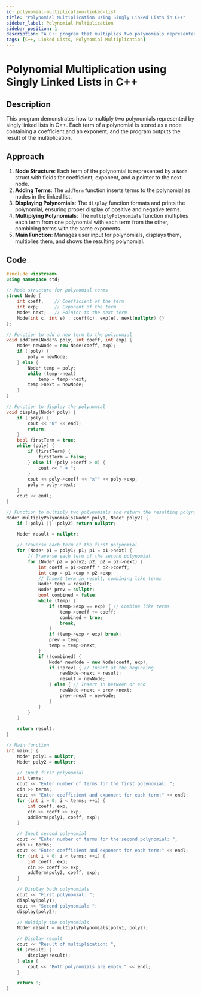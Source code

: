 ```yaml
---
id: polynomial-multiplication-linked-list
title: "Polynomial Multiplication using Singly Linked Lists in C++"
sidebar_label: Polynomial Multiplication
sidebar_position: 1
description: "A C++ program that multiplies two polynomials represented as linked lists, showcasing linked list operations and polynomial arithmetic."
tags: [C++, Linked Lists, Polynomial Multiplication]
---
```

# Polynomial Multiplication using Singly Linked Lists in C++

## Description
This program demonstrates how to multiply two polynomials represented by singly linked lists in C++. Each term of a polynomial is stored as a node containing a coefficient and an exponent, and the program outputs the result of the multiplication.

## Approach

1. **Node Structure**: Each term of the polynomial is represented by a `Node` struct with fields for coefficient, exponent, and a pointer to the next node.
2. **Adding Terms**: The `addTerm` function inserts terms to the polynomial as nodes in the linked list.
3. **Displaying Polynomials**: The `display` function formats and prints the polynomial, ensuring proper display of positive and negative terms.
4. **Multiplying Polynomials**: The `multiplyPolynomials` function multiplies each term from one polynomial with each term from the other, combining terms with the same exponents.
5. **Main Function**: Manages user input for polynomials, displays them, multiplies them, and shows the resulting polynomial.

## Code

```cpp
#include <iostream>
using namespace std;

// Node structure for polynomial terms
struct Node {
    int coeff;    // Coefficient of the term
    int exp;      // Exponent of the term
    Node* next;   // Pointer to the next term
    Node(int c, int e) : coeff(c), exp(e), next(nullptr) {}
};

// Function to add a new term to the polynomial
void addTerm(Node*& poly, int coeff, int exp) {
    Node* newNode = new Node(coeff, exp);
    if (!poly) {
        poly = newNode;
    } else {
        Node* temp = poly;
        while (temp->next)
            temp = temp->next;
        temp->next = newNode;
    }
}

// Function to display the polynomial
void display(Node* poly) {
    if (!poly) {
        cout << "0" << endl;
        return;
    }
    bool firstTerm = true;
    while (poly) {
        if (firstTerm) {
            firstTerm = false;
        } else if (poly->coeff > 0) {
            cout << " + ";
        }
        cout << poly->coeff << "x^" << poly->exp;
        poly = poly->next;
    }
    cout << endl;
}

// Function to multiply two polynomials and return the resulting polynomial
Node* multiplyPolynomials(Node* poly1, Node* poly2) {
    if (!poly1 || !poly2) return nullptr;

    Node* result = nullptr;

    // Traverse each term of the first polynomial
    for (Node* p1 = poly1; p1; p1 = p1->next) {
        // Traverse each term of the second polynomial
        for (Node* p2 = poly2; p2; p2 = p2->next) {
            int coeff = p1->coeff * p2->coeff;
            int exp = p1->exp + p2->exp;
            // Insert term in result, combining like terms
            Node* temp = result;
            Node* prev = nullptr;
            bool combined = false;
            while (temp) {
                if (temp->exp == exp) { // Combine like terms
                    temp->coeff += coeff;
                    combined = true;
                    break;
                }
                if (temp->exp < exp) break;
                prev = temp;
                temp = temp->next;
            }
            if (!combined) {
                Node* newNode = new Node(coeff, exp);
                if (!prev) { // Insert at the beginning
                    newNode->next = result;
                    result = newNode;
                } else { // Insert in between or end
                    newNode->next = prev->next;
                    prev->next = newNode;
                }
            }
        }
    }

    return result;
}

// Main function
int main() {
    Node* poly1 = nullptr;
    Node* poly2 = nullptr;

    // Input first polynomial
    int terms;
    cout << "Enter number of terms for the first polynomial: ";
    cin >> terms;
    cout << "Enter coefficient and exponent for each term:" << endl;
    for (int i = 0; i < terms; ++i) {
        int coeff, exp;
        cin >> coeff >> exp;
        addTerm(poly1, coeff, exp);
    }

    // Input second polynomial
    cout << "Enter number of terms for the second polynomial: ";
    cin >> terms;
    cout << "Enter coefficient and exponent for each term:" << endl;
    for (int i = 0; i < terms; ++i) {
        int coeff, exp;
        cin >> coeff >> exp;
        addTerm(poly2, coeff, exp);
    }

    // Display both polynomials
    cout << "First polynomial: ";
    display(poly1);
    cout << "Second polynomial: ";
    display(poly2);

    // Multiply the polynomials
    Node* result = multiplyPolynomials(poly1, poly2);

    // Display result
    cout << "Result of multiplication: ";
    if (result) {
        display(result);
    } else {
        cout << "Both polynomials are empty." << endl;
    }

    return 0;
}
```
